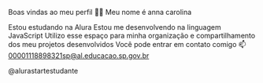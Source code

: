 Boas vindas ao meu perfil 💙💙
Meu nome é anna carolina

Estou estudando na Alura
Estou me desenvolvendo na linguagem JavaScript
Utilizo esse espaço para minha organização e compartilhamento dos meu projetos desenvolvidos
Você pode entrar em contato comigo 📫
00001118898321sp@al.educacao.sp.gov.br

@alurastartestudante
